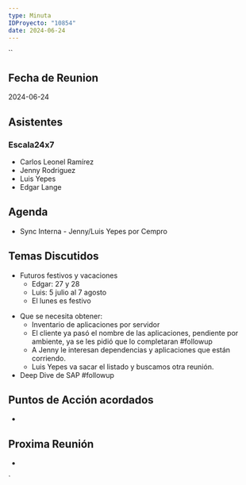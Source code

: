 ```yaml
---
type: Minuta
IDProyecto: "10854"
date: 2024-06-24
---
```

``

## Fecha de Reunion
2024-06-24

## Asistentes


### Escala24x7
- Carlos Leonel Ramírez
- Jenny Rodriguez
- Luis Yepes
- Edgar Lange

## Agenda
* Sync Interna - Jenny/Luis Yepes por Cempro
## Temas Discutidos
- Futuros festivos y vacaciones
	*  Edgar: 27 y 28
	* Luis: 5 julio al 7 agosto
	* El lunes es festivo
* Que se necesita obtener:
	* Inventario de aplicaciones por servidor
	* El cliente ya pasó el nombre de las aplicaciones, pendiente por ambiente, ya se les pidió que lo completaran #followup
	* A Jenny le interesan dependencias y aplicaciones que están corriendo.
	* Luis Yepes va sacar el listado y buscamos otra reunión.
* Deep Dive de SAP #followup

## Puntos de Acción acordados
*  

## Proxima Reunión
*   

`